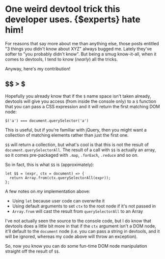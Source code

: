 # One weird devtool trick this developer uses. {$experts} hate him!

For reasons that say more about me than anything else, those posts entitled "3 things you didn't know about XYZ" always bugged me. Lately they've softer to "you probably didn't know". But being a smug know-it-all, when it comes to devtools, I tend to know (*nearly*) all the tricks.

Anyway, here's my contribution!

<!--more-->

## $$ > $

Hopefully you already know that if the `$` name space isn't taken already, devtools will give you access (from inside the console only) to a `$` function that you can pass a CSS expression and it will return the first matching DOM node:


```
$('a') === document.querySelector('a')
```

This is useful, but if you're familiar with jQuery, then you might want a collection of matching elements rather than just the first one.

`$$` will return a collection, but what's cool is that this is not the result of `document.querySelectorAll`. The result of a call with `$$` is actually an array, so it comes pre-packaged with `.map`, `.forEach`, `.reduce` and so on.

So in fact, this is what `$$` is (approximately):

```
let $$ = (expr, ctx = document) => {
  return Array.from(ctx.querySelectorAll(expr));
};
```

A few notes on *my* implementation above:

- Using `let` because user code can overwrite it
- Using default arguments to set `ctx` to the root node if it's not passed in
- `Array.from` will cast the result from `querySelectorAll` to an Array

I've not actually seen the source to the console code, but I do know that devtools does a little bit more in that if the `ctx` argument isn't a DOM node, it'll default to the `document` node (i.e. you can pass a string in devtools, and it will be ignored, whereas my code above will throw an exception).

So, now you know you can do some fun-time DOM node manipulation straight off the result of `$$`.
